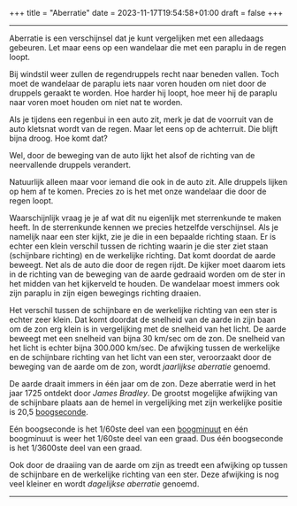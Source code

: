+++
title = "Aberratie"
date = 2023-11-17T19:54:58+01:00
draft = false
+++

----------------------------------------------------------------------------

Aberratie is een verschijnsel dat je kunt vergelijken met een alledaags
gebeuren. Let maar eens op een wandelaar die met een paraplu in de regen
loopt.

Bij windstil weer zullen de regendruppels recht naar beneden vallen.
Toch moet de wandelaar de paraplu iets naar voren houden om niet door de
druppels geraakt te worden. Hoe harder hij loopt, hoe meer hij de
paraplu naar voren moet houden om niet nat te worden.

Als je tijdens een regenbui in een auto zit, merk je dat de voorruit van
de auto kletsnat wordt van de regen. Maar let eens op de achterruit. Die
blijft bijna droog. Hoe komt dat?

Wel, door de beweging van de auto lijkt het alsof de richting van de
neervallende druppels verandert.

Natuurlijk alleen maar voor iemand die ook in de auto zit. Alle druppels
lijken op hem af te komen. Precies zo is het met onze wandelaar die door
de regen loopt.

Waarschijnlijk vraag je je af wat dit nu eigenlijk met sterrenkunde te
maken heeft. In de sterrenkunde kennen we precies hetzelfde
verschijnsel. Als je namelijk naar een ster kijkt, zie je die in een
bepaalde richting staan. Er is echter een klein verschil tussen de
richting waarin je die ster ziet staan (schijnbare richting) en de
werkelijke richting. Dat komt doordat de aarde beweegt. Net als de auto
die door de regen rijdt. De kijker moet daarom iets in de richting van
de beweging van de aarde gedraaid worden om de ster in het midden van
het kijkerveld te houden. De wandelaar moest immers ook zijn paraplu in
zijn eigen bewegings richting draaien.

Het verschil tussen de schijnbare en de werkelijke richting van een ster
is echter zeer klein. Dat komt doordat de snelheid van de aarde in zijn
baan om de zon erg klein is in vergelijking met de snelheid van het
licht. De aarde beweegt met een snelheid van bijna 30 km/sec om de zon.
De snelheid van het licht is echter bijna 300.000 km/sec. De afwijking
tussen de werkelijke en de schijnbare richting van het licht van een
ster, veroorzaakt door de beweging van de aarde om de zon, wordt
*jaarlijkse aberratie* genoemd.

De aarde draait immers in één jaar om de zon. Deze aberratie werd in het
jaar 1725 ontdekt door *James Bradley*. De grootst mogelijke afwijking
van de schijnbare plaats aan de hemel in vergelijking met zijn
werkelijke positie is 20,5 [boogseconde](/encyclopedie/boogseconde).

Eén boogseconde is het 1/60ste deel van een [boogminuut](/encyclopedie/hoeken)
en één boogminuut is weer het 1/60ste deel van een
graad. Dus één boogseconde is het 1/3600ste deel van een graad.

Ook door de draaiing van de aarde om zijn as treedt een afwijking op
tussen de schijnbare en de werkelijke richting van een ster. Deze
afwijking is nog veel kleiner en wordt *dagelijkse aberratie* genoemd.

----------------------------------------------------------------------------
